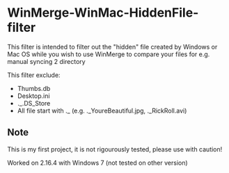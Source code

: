 # WinMerge-WinMac-HiddenFile-filter
This filter is intended to filter out the "hidden" file created by Windows or Mac OS while you wish to use WinMerge to compare your files for e.g. manual syncing 2 directory

This filter exclude:
- Thumbs.db
- Desktop.ini
- ._.DS_Store
- All file start with ._ (e.g. ._YoureBeautiful.jpg, ._RickRoll.avi)

## Note
This is my first project, it is not rigourously tested, please use with caution!

Worked on 2.16.4 with Windows 7 (not tested on other version)
